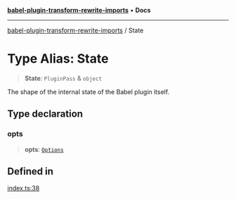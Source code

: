 [**babel-plugin-transform-rewrite-imports**](../README.md) • **Docs**

***

[babel-plugin-transform-rewrite-imports](../README.md) / State

# Type Alias: State

> **State**: `PluginPass` & `object`

The shape of the internal state of the Babel plugin itself.

## Type declaration

### opts

> **opts**: [`Options`](Options.md)

## Defined in

[index.ts:38](https://github.com/Xunnamius/babel-plugin-transform-rewrite-imports/blob/bc746a21e0690faa47b9d98ed4abf9ff41a1b71d/src/index.ts#L38)

